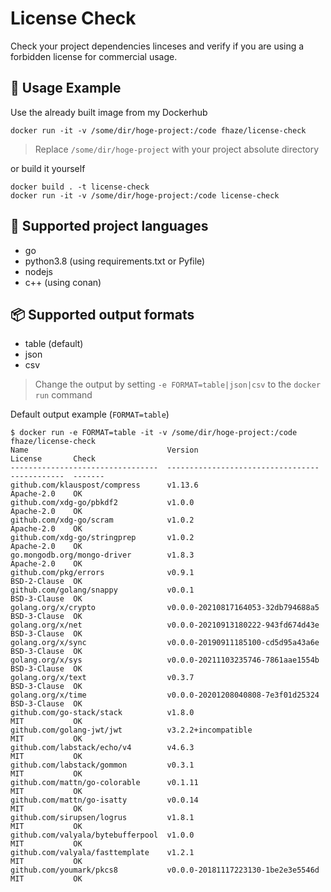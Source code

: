 # License Check

Check your project dependencies linceses and verify if you are using a forbidden license for commercial usage.

## 🚀 Usage Example

Use the already built image from my Dockerhub

```shell
docker run -it -v /some/dir/hoge-project:/code fhaze/license-check
```

> Replace `/some/dir/hoge-project` with your project absolute directory

or build it yourself

```shell
docker build . -t license-check
docker run -it -v /some/dir/hoge-project:/code license-check
```

## 💬 Supported project languages
- go
- python3.8 (using requirements.txt or Pyfile)
- nodejs
- c++ (using conan)

## 📦 Supported output formats
- table (default)
- json
- csv

> Change the output by setting `-e FORMAT=table|json|csv` to the `docker run` command

Default output example (`FORMAT=table`)

```shell
$ docker run -e FORMAT=table -it -v /some/dir/hoge-project:/code fhaze/license-check
Name                               Version                             License       Check
---------------------------------  ----------------------------------  ------------  -------
github.com/klauspost/compress      v1.13.6                             Apache-2.0    OK
github.com/xdg-go/pbkdf2           v1.0.0                              Apache-2.0    OK
github.com/xdg-go/scram            v1.0.2                              Apache-2.0    OK
github.com/xdg-go/stringprep       v1.0.2                              Apache-2.0    OK
go.mongodb.org/mongo-driver        v1.8.3                              Apache-2.0    OK
github.com/pkg/errors              v0.9.1                              BSD-2-Clause  OK
github.com/golang/snappy           v0.0.1                              BSD-3-Clause  OK
golang.org/x/crypto                v0.0.0-20210817164053-32db794688a5  BSD-3-Clause  OK
golang.org/x/net                   v0.0.0-20210913180222-943fd674d43e  BSD-3-Clause  OK
golang.org/x/sync                  v0.0.0-20190911185100-cd5d95a43a6e  BSD-3-Clause  OK
golang.org/x/sys                   v0.0.0-20211103235746-7861aae1554b  BSD-3-Clause  OK
golang.org/x/text                  v0.3.7                              BSD-3-Clause  OK
golang.org/x/time                  v0.0.0-20201208040808-7e3f01d25324  BSD-3-Clause  OK
github.com/go-stack/stack          v1.8.0                              MIT           OK
github.com/golang-jwt/jwt          v3.2.2+incompatible                 MIT           OK
github.com/labstack/echo/v4        v4.6.3                              MIT           OK
github.com/labstack/gommon         v0.3.1                              MIT           OK
github.com/mattn/go-colorable      v0.1.11                             MIT           OK
github.com/mattn/go-isatty         v0.0.14                             MIT           OK
github.com/sirupsen/logrus         v1.8.1                              MIT           OK
github.com/valyala/bytebufferpool  v1.0.0                              MIT           OK
github.com/valyala/fasttemplate    v1.2.1                              MIT           OK
github.com/youmark/pkcs8           v0.0.0-20181117223130-1be2e3e5546d  MIT           OK
```
